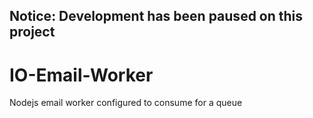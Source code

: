 ## Notice: Development has been paused on this project

# IO-Email-Worker
Nodejs email worker configured to consume for a queue
